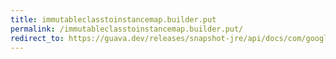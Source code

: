 ```yaml
---
title: immutableclasstoinstancemap.builder.put
permalink: /immutableclasstoinstancemap.builder.put/
redirect_to: https://guava.dev/releases/snapshot-jre/api/docs/com/google/common/collect/ImmutableClassToInstanceMap.Builder.html#put-java.lang.Class-T-
---
```


